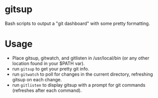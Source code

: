 # gitsup
Bash scripts to output a "git dashboard" with some pretty formatting.

# Usage
- Place gitsup, gitwatch, and gitlisten in /usr/local/bin (or any other location found in your $PATH var).
- run `gitsup` to get your pretty git info.
- run `gitwatch` to poll for changes in the current directory, refreshing gitsup on each change.
- run `gitlisten` to display gitsup with a prompt for git commands (refreshes after each command).
